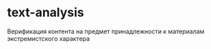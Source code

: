 # text-analysis
Верификация контента на предмет принадлежности к материалам экстремистского характера
